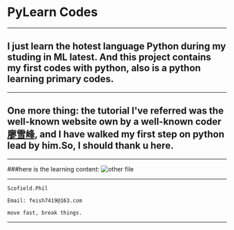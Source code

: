 # PyLearn Codes
***
##  I just learn the hotest language Python during my studing in ML latest. And this project contains my first codes with python, also is a python learning primary codes.
***
##  One more thing: the tutorial I've referred was the well-known website own by a well-known coder [廖雪峰](http://www.liaoxuefeng.com/), and I have walked my first step on python lead by him.So, I should thank u here.
***
###here is the learning content:
![other file](https://github.com/scofield7419/PyLearn/blob/master/content_pic/2017-02-24_123032.png)
***
```
Scofield.Phil

Email: feish7419@163.com

move fast, break things.
```

***